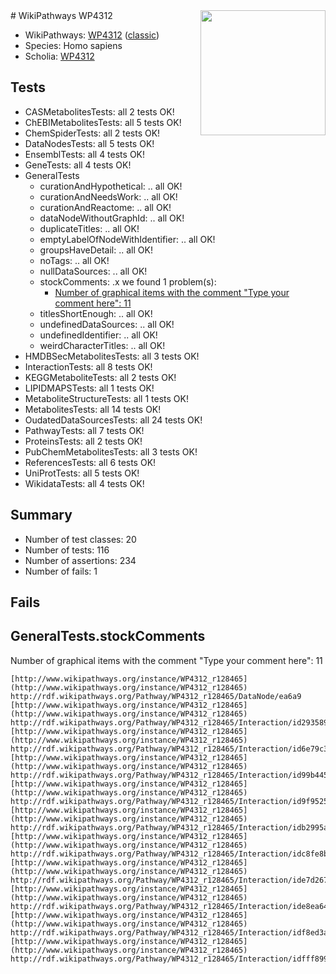 <img style="float: right; width: 200px" src="https://upload.wikimedia.org/wikipedia/commons/thumb/8/83/Wplogo_with_text_500.png/640px-Wplogo_with_text_500.png" />
# WikiPathways WP4312

* WikiPathways: [WP4312](https://wikipathways.org/pathways/WP4312) ([classic](https://classic.wikipathways.org/instance/WP4312))
* Species: Homo sapiens
* Scholia: [WP4312](https://scholia.toolforge.org/wikipathways/WP4312)
## Tests
* CASMetabolitesTests: all 2 tests OK!
* ChEBIMetabolitesTests: all 5 tests OK!
* ChemSpiderTests: all 2 tests OK!
* DataNodesTests: all 5 tests OK!
* EnsemblTests: all 4 tests OK!
* GeneTests: all 4 tests OK!
* GeneralTests
    * curationAndHypothetical: .. all OK!
    * curationAndNeedsWork: .. all OK!
    * curationAndReactome: .. all OK!
    * dataNodeWithoutGraphId: .. all OK!
    * duplicateTitles: .. all OK!
    * emptyLabelOfNodeWithIdentifier: .. all OK!
    * groupsHaveDetail: .. all OK!
    * noTags: .. all OK!
    * nullDataSources: .. all OK!
    * stockComments: .x we found 1 problem(s):
        * [Number of graphical items with the comment "Type your comment here": 11](#7a336a28)
    * titlesShortEnough: .. all OK!
    * undefinedDataSources: .. all OK!
    * undefinedIdentifier: .. all OK!
    * weirdCharacterTitles: .. all OK!
* HMDBSecMetabolitesTests: all 3 tests OK!
* InteractionTests: all 8 tests OK!
* KEGGMetaboliteTests: all 2 tests OK!
* LIPIDMAPSTests: all 1 tests OK!
* MetaboliteStructureTests: all 1 tests OK!
* MetabolitesTests: all 14 tests OK!
* OudatedDataSourcesTests: all 24 tests OK!
* PathwayTests: all 7 tests OK!
* ProteinsTests: all 2 tests OK!
* PubChemMetabolitesTests: all 3 tests OK!
* ReferencesTests: all 6 tests OK!
* UniProtTests: all 5 tests OK!
* WikidataTests: all 4 tests OK!


## Summary

* Number of test classes: 20
* Number of tests: 116
* Number of assertions: 234
* Number of fails: 1

## Fails

<a name="7a336a28" />

## GeneralTests.stockComments

Number of graphical items with the comment "Type your comment here": 11
```
[http://www.wikipathways.org/instance/WP4312_r128465](http://www.wikipathways.org/instance/WP4312_r128465) http://rdf.wikipathways.org/Pathway/WP4312_r128465/DataNode/ea6a9
[http://www.wikipathways.org/instance/WP4312_r128465](http://www.wikipathways.org/instance/WP4312_r128465) http://rdf.wikipathways.org/Pathway/WP4312_r128465/Interaction/id2935893
[http://www.wikipathways.org/instance/WP4312_r128465](http://www.wikipathways.org/instance/WP4312_r128465) http://rdf.wikipathways.org/Pathway/WP4312_r128465/Interaction/id6e79c3b5
[http://www.wikipathways.org/instance/WP4312_r128465](http://www.wikipathways.org/instance/WP4312_r128465) http://rdf.wikipathways.org/Pathway/WP4312_r128465/Interaction/id99b445a0
[http://www.wikipathways.org/instance/WP4312_r128465](http://www.wikipathways.org/instance/WP4312_r128465) http://rdf.wikipathways.org/Pathway/WP4312_r128465/Interaction/id9f95258d
[http://www.wikipathways.org/instance/WP4312_r128465](http://www.wikipathways.org/instance/WP4312_r128465) http://rdf.wikipathways.org/Pathway/WP4312_r128465/Interaction/idb2995aad
[http://www.wikipathways.org/instance/WP4312_r128465](http://www.wikipathways.org/instance/WP4312_r128465) http://rdf.wikipathways.org/Pathway/WP4312_r128465/Interaction/idc8fe8b56
[http://www.wikipathways.org/instance/WP4312_r128465](http://www.wikipathways.org/instance/WP4312_r128465) http://rdf.wikipathways.org/Pathway/WP4312_r128465/Interaction/ide7d267a2
[http://www.wikipathways.org/instance/WP4312_r128465](http://www.wikipathways.org/instance/WP4312_r128465) http://rdf.wikipathways.org/Pathway/WP4312_r128465/Interaction/ide8ea64ab
[http://www.wikipathways.org/instance/WP4312_r128465](http://www.wikipathways.org/instance/WP4312_r128465) http://rdf.wikipathways.org/Pathway/WP4312_r128465/Interaction/idf8ed3aae
[http://www.wikipathways.org/instance/WP4312_r128465](http://www.wikipathways.org/instance/WP4312_r128465) http://rdf.wikipathways.org/Pathway/WP4312_r128465/Interaction/idfff89957
```

